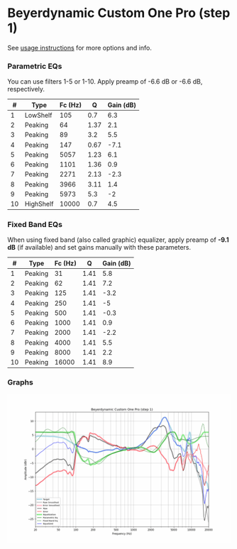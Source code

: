 # Beyerdynamic Custom One Pro (step 1)
See [usage instructions](https://github.com/jaakkopasanen/AutoEq#usage) for more options and info.

### Parametric EQs
You can use filters 1-5 or 1-10. Apply preamp of -6.6 dB or -6.6 dB, respectively.

|   # | Type      |   Fc (Hz) |    Q |   Gain (dB) |
|-----|-----------|-----------|------|-------------|
|   1 | LowShelf  |       105 | 0.7  |         6.3 |
|   2 | Peaking   |        64 | 1.37 |         2.1 |
|   3 | Peaking   |        89 | 3.2  |         5.5 |
|   4 | Peaking   |       147 | 0.67 |        -7.1 |
|   5 | Peaking   |      5057 | 1.23 |         6.1 |
|   6 | Peaking   |      1101 | 1.36 |         0.9 |
|   7 | Peaking   |      2271 | 2.13 |        -2.3 |
|   8 | Peaking   |      3966 | 3.11 |         1.4 |
|   9 | Peaking   |      5973 | 5.3  |        -2   |
|  10 | HighShelf |     10000 | 0.7  |         4.5 |

### Fixed Band EQs
When using fixed band (also called graphic) equalizer, apply preamp of **-9.1 dB** (if available) and set gains manually with these parameters.

|   # | Type    |   Fc (Hz) |    Q |   Gain (dB) |
|-----|---------|-----------|------|-------------|
|   1 | Peaking |        31 | 1.41 |         5.8 |
|   2 | Peaking |        62 | 1.41 |         7.2 |
|   3 | Peaking |       125 | 1.41 |        -3.2 |
|   4 | Peaking |       250 | 1.41 |        -5   |
|   5 | Peaking |       500 | 1.41 |        -0.3 |
|   6 | Peaking |      1000 | 1.41 |         0.9 |
|   7 | Peaking |      2000 | 1.41 |        -2.2 |
|   8 | Peaking |      4000 | 1.41 |         5.5 |
|   9 | Peaking |      8000 | 1.41 |         2.2 |
|  10 | Peaking |     16000 | 1.41 |         8.9 |

### Graphs
![](./Beyerdynamic%20Custom%20One%20Pro%20(step%201).png)
